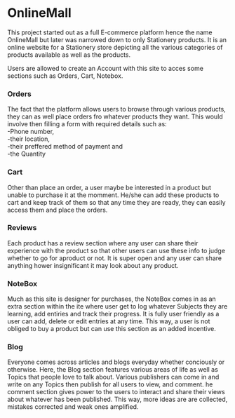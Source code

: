 ﻿# OnlineMall
This project started out as a full E-commerce platform hence the name OnlineMall but later was narrowed down to only Stationery products. 
It is an online website for a Stationery store depicting all the various categories of products available as well as the products.

Users are allowed to create an Account with this site to acces some sections such as Orders, Cart, Notebox.

<h3>Orders</h3>
The fact that the platform allows users to browse through various products, they can as well place orders fro whatever products they want.
This would involve then filling a form with required details such as:<br>
-Phone number,<br> 
-their location,<br> 
-their preffered method of payment and<br>
-the Quantity 

<h3>Cart</h3>
Other than place an order, a user maybe be interested in a product but unable to purchase it at the momment. He/she can add these products to cart and keep track of them so that any time they are ready, they can easily access them and place the orders.

<h3>Reviews</h3>
Each product has a review section where any user can share their experience with the product so that other users can use these info to judge whether to go for  aproduct or not. It is super open and any user can share anything hower insignificant it may look about any product.

<h3>NoteBox</h3>
Much as this site is designer for purchases, the NoteBox comes in as an extra section within the ite where user get to log whatever Subjects they are learning, add entiries and track their progress. It is fully user friendly as a user can add, delete or edit entries at any time. This way, a user is not obliged to buy a product but can use this section as an added incentive.

<h3>Blog</h3>
Everyone comes across articles and blogs everyday whether conciously or otherwise. Here, the Blog section features various areas of life as well as Topics that people love to talk about. Various publishers can come in and write on any Topics then publish for all users to view, and comment. he comment section gives power to the users to interact and share their views about whatever has been published.
This way, more ideas are are collected, mistakes corrected and weak ones amplified.

